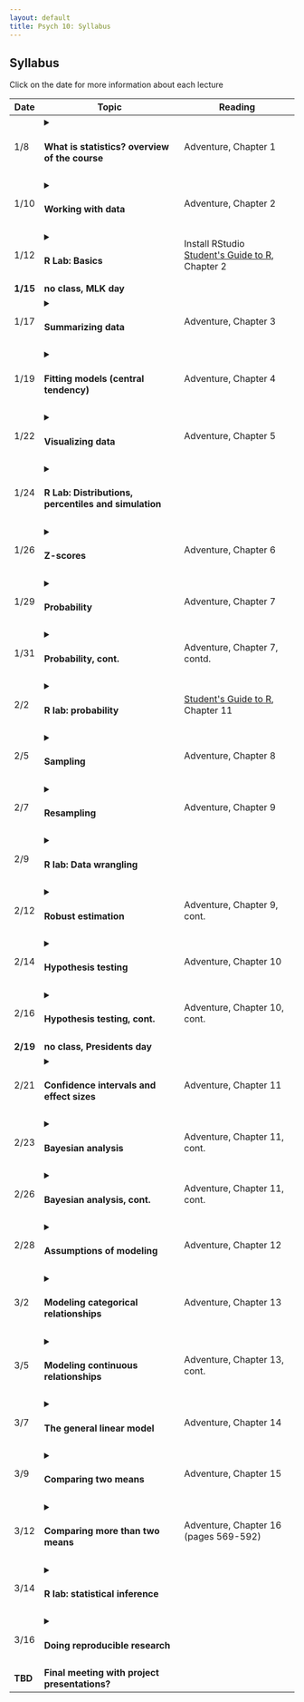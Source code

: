 ```yaml
---
layout: default
title: Psych 10: Syllabus
---
```

## Syllabus

Click on the date for more information about each lecture

| Date|Topic|Reading|
| ---|---|---|
| 1/8|<details><summary><h4>What is statistics? overview of the course<h4></summary><h5>Learning Objectives:</h5>After this lecture, you should be able to:<p><ul><li>Describe the difference between experimental and observational research with regard to causal inference</li><li>Explain how randomization provides the ability to make inferences about causation.</li><li>Identify potential sources of bias or confounding.</li></ul></display>|Adventure, Chapter 1|
| 1/10|<details><summary><h4>Working with data <h4></summary><h5>Learning Objectives:</h5>After this lecture, you should be able to:<p><ul><li>Distinguish between different types of variables (quantitative/qualitative, discrete/continuous, scales of measurement)</li><li>Describe the concept of measurement error</li><li>Distinguish between the concepts of reliability and validity and apply each concept to a particular dataset</li></ul></display>|Adventure, Chapter 2|
| 1/12|<details><summary><h4>R Lab: Basics<h4></summary><h5>Learning Objectives:</h5>After this lecture, you should be able to:<p><ul></ul><h5>Links:</h5><ul><li>For additional practice with R, check out the free courses provided by [Datacamp](http://www.datacamp.com).  In particular, their [Introduction to R](https://www.datacamp.com/courses/free-introduction-to-r) provides a nice basic overview of working in R.</li></ul></display>|Install RStudio<br>[Student's Guide to R](https://cran.r-project.org/doc/contrib/Horton+Pruim+Kaplan_MOSAIC-StudentGuide.pdf), Chapter 2|
| **1/15**|**no class, MLK day**|
| 1/17|<details><summary><h4>Summarizing data<h4></summary><h5>Learning Objectives:</h5>After this lecture, you should be able to:<p><ul><li>Compute absolute, relative, and cumulative frequency distributions for a given dataset</li><li>Generate a graphical representation of frequency distributions</li></ul></display>|Adventure, Chapter 3|
| 1/19|<details><summary><h4>Fitting models (central tendency)<h4></summary><h5>Learning Objectives:</h5>After this lecture, you should be able to:<p><ul><li>Describe the basic equation for statistical models (outcome=model + error)</li><li>Describe different measures of central tendency and dispersion, how they are computed, and how to determine which is most appropriate in any given circumstance.</li></ul></display>|Adventure, Chapter 4|
| 1/22|<details><summary><h4>Visualizing data<h4></summary><h5>Learning Objectives:</h5>After this lecture, you should be able to:<p><ul><li>Describe the principles that distinguish between good and bad graphs, and use them to identify good versus bad graphs.</li></ul></display>|Adventure, Chapter 5|
| 1/24|<details><summary><h4>R Lab: Distributions, percentiles and simulation<h4></summary></display>||
| 1/26|<details><summary><h4>Z-scores<h4></summary><h5>Learning Objectives:</h5>After this lecture, you should be able to:<p><ul></ul><h5>Links:</h5><ul><li></li></ul></display>|Adventure, Chapter 6|
| 1/29|<details><summary><h4>Probability<h4></summary><h5>Learning Objectives:</h5>After this lecture, you should be able to:<p><ul><li>Describe the sample space for a selected random experiment.</li><li>Compute relative frequency and empirical probability for a given set of events</li><li>Find probabilities of single events, complementary events, and the unions and intersections of collections of events.</li></ul><h5>Links:</h5><ul><li></li></ul></display>|Adventure, Chapter 7|
| 1/31|<details><summary><h4>Probability, cont.<h4></summary><h5>Learning Objectives:</h5>After this lecture, you should be able to:<p><ul><li>Describe the difference between a probability and a conditional probability</li><li>Use Bayes’ theorem to compute the inverse conditional probability.</li><li>Describe the law of large numbers.</li></ul></display>|Adventure, Chapter 7, contd.|
| 2/2|<details><summary><h4>R lab: probability<h4></summary><h5>Learning Objectives:</h5>After this lecture, you should be able to:<p><ul></ul><h5>Links:</h5><ul><li></li></ul></display>|[Student's Guide to R](https://cran.r-project.org/doc/contrib/Horton+Pruim+Kaplan_MOSAIC-StudentGuide.pdf), Chapter 11|
| 2/5|<details><summary><h4>Sampling<h4></summary><h5>Learning Objectives:</h5>After this lecture, you should be able to:<p><ul><li>Distinguish between a population and a sample, and between population parameters and statistics</li><li>Describe the concepts of sampling error and sampling distribution</li><li>Describe how the Central Limit Theorem determines the nature of the sampling distribution of the mean</li></ul></display>|Adventure, Chapter 8|
| 2/7|<details><summary><h4>Resampling<h4></summary></display>|Adventure, Chapter 9|
| 2/9|<details><summary><h4>R lab: Data wrangling<h4></summary></display>||
| 2/12|<details><summary><h4>Robust estimation<h4></summary></display>|Adventure, Chapter 9, cont.|
| 2/14|<details><summary><h4>Hypothesis testing<h4></summary><h5>Learning Objectives:</h5>After this lecture, you should be able to:<p><ul><li>Identify the components of a hypothesis test, including the parameter of interest, the null and alternative hypotheses, and the test statistic.</li><li>Describe the proper interpretations of a p-value and a confidence interval as well as common misinterpretations</li><li>Distinguish between the two types of error in hypothesis testing, and the factors that determine them.</li></ul></display>|Adventure, Chapter 10|
| 2/16|<details><summary><h4>Hypothesis testing, cont.<h4></summary><h5>Learning Objectives:</h5>After this lecture, you should be able to:<p><ul><li>Describe how resampling can be used to compute a p-value.</li><li>Describe the concept of positive predictive value and apply it in the context of a specific inference.</li><li>Define the concept of statistical power, and compute statistical power for a given statistical test.</li><li>Describe the main criticisms of null hypothesis statistical testing</li></ul></display>|Adventure, Chapter 10, cont.|
| **2/19**|**no class, Presidents day**|
| 2/21|<details><summary><h4>Confidence intervals and effect sizes<h4></summary><h5>Learning Objectives:</h5>After this lecture, you should be able to:<p><ul><li>Describe the proper interpretation of a confidence interval, and compute a confidence interval for the mean of a given dataset.</li><li>Define the concept of effect size, and compute the effect size for a given test.</li></ul></display>|Adventure, Chapter 11|
| 2/23|<details><summary><h4>Bayesian analysis<h4></summary></display>|Adventure, Chapter 11, cont.|
| 2/26|<details><summary><h4>Bayesian analysis, cont.<h4></summary></display>|Adventure, Chapter 11, cont.|
| 2/28|<details><summary><h4>Assumptions of modeling<h4></summary></display>|Adventure, Chapter 12|
| 3/2|<details><summary><h4>Modeling categorical relationships<h4></summary><h5>Learning Objectives:</h5>After this lecture, you should be able to:<p><ul><li>Describe the concept of a contingency table for categorical data.</li><li>Describe the concept of the chi-squared test for association and compute it for a given contingency table.</li></ul></display>|Adventure, Chapter 13|
| 3/5|<details><summary><h4>Modeling continuous relationships<h4></summary><h5>Learning Objectives:</h5>After this lecture, you should be able to:<p><ul><li>Describe the concept of the correlation coefficient and its interpretation and compute it for a bivariate dataset</li><li>Describe the potential causal influences that can give rise to a correlation.</li></ul></display>|Adventure, Chapter 13, cont.|
| 3/7|<details><summary><h4>The general linear model<h4></summary><h5>Learning Objectives:</h5>After this lecture, you should be able to:<p><ul><li>Describe the concept of linear regression and apply it to a bivariate dataset</li><li>Describe the problem of overfitting and identify it in an example dataset.</li></ul></display>|Adventure, Chapter 14|
| 3/9|<details><summary><h4>Comparing two means<h4></summary><h5>Learning Objectives:</h5>After this lecture, you should be able to:<p><ul><li>Determine whether a one-sample t-test or two-sample t-test is appropriate for a given hypothesis.</li><li>Compute a one-sample and two-sample t-test on relevant datasets, and compute the effect size and confidence intervals associated with each of these tests.</li></ul></display>|Adventure, Chapter 15|
| 3/12|<details><summary><h4>Comparing more than two means<h4></summary></display>|Adventure, Chapter 16 (pages 569-592)|
| 3/14|<details><summary><h4>R lab: statistical inference<h4></summary></display>||
| 3/16|<details><summary><h4>Doing reproducible research<h4></summary><h5>Learning Objectives:</h5>After this lecture, you should be able to:<p><ul><li>Identify cases of circular analysis/double-dipping</li><li>Describe the problem of multiple comparisons and methods for correcting for it</li></ul></display>||
| **TBD**|**Final meeting with project presentations?**|
